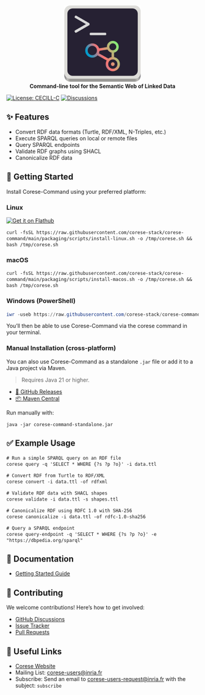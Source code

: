 <!-- markdownlint-disable MD033 -->
<!-- markdownlint-disable MD041 -->

<p align="center">
    <a href="https://project.inria.fr/corese/">
        <img src="docs/source/_static/logo/corese-command.svg" width="200" alt="Corese-Command-logo">
    </a>
    <br>
    <strong>Command-line tool for the Semantic Web of Linked Data</strong>
</p>

[![License: CECILL-C](https://img.shields.io/badge/License-CECILL--C-blue.svg)](https://cecill.info/licences/Licence_CeCILL-C_V1-en.html) [![Discussions](https://img.shields.io/badge/Discussions-GitHub-blue)](https://github.com/orgs/corese-stack/discussions)

## ✨ Features

- Convert RDF data formats (Turtle, RDF/XML, N-Triples, etc.)
- Execute SPARQL queries on local or remote files
- Query SPARQL endpoints
- Validate RDF graphs using SHACL
- Canonicalize RDF data

## 🚀 Getting Started

Install Corese-Command using your preferred platform:

### Linux

<a href='https://flathub.org/apps/fr.inria.corese.CoreseCommand'>
    <img width='140' alt='Get it on Flathub' src='https://flathub.org/api/badge?locale=en'/>
</a>

```shell
curl -fsSL https://raw.githubusercontent.com/corese-stack/corese-command/main/packaging/scripts/install-linux.sh -o /tmp/corese.sh && bash /tmp/corese.sh
```

### macOS

```shell
curl -fsSL https://raw.githubusercontent.com/corese-stack/corese-command/main/packaging/scripts/install-macos.sh -o /tmp/corese.sh && bash /tmp/corese.sh
```

### Windows (PowerShell)

```powershell
iwr -useb https://raw.githubusercontent.com/corese-stack/corese-command/main/packaging/scripts/install-windows.ps1 | iex
```

You’ll then be able to use Corese-Command via the corese command in your terminal.

### Manual Installation (cross-platform)

You can also use Corese-Command as a standalone `.jar` file or add it to a Java project via Maven.

> Requires Java 21 or higher.

- [🔗 GitHub Releases](https://github.com/corese-stack/corese-command/releases)
- [📦 Maven Central](https://central.sonatype.com/artifact/fr.inria.corese/corese-command)

Run manually with:

```shell
java -jar corese-command-standalone.jar
```

## ✅ Example Usage

```shell
# Run a simple SPARQL query on an RDF file
corese query -q 'SELECT * WHERE {?s ?p ?o}' -i data.ttl
```

```shell
# Convert RDF from Turtle to RDF/XML
corese convert -i data.ttl -of rdfxml
```

```shell
# Validate RDF data with SHACL shapes
corese validate -i data.ttl -s shapes.ttl
```

```shell
# Canonicalize RDF using RDFC 1.0 with SHA-256
corese canonicalize -i data.ttl -of rdfc-1.0-sha256
```

```shell
# Query a SPARQL endpoint
corese query-endpoint -q 'SELECT * WHERE {?s ?p ?o}' -e "https://dbpedia.org/sparql"
```

## 📖 Documentation

- [Getting Started Guide](https://corese-stack.github.io/corese-command/v4.6.1/user_guide.html)

## 🤝 Contributing

We welcome contributions! Here’s how to get involved:

- [GitHub Discussions](https://github.com/orgs/corese-stack/discussions)
- [Issue Tracker](https://github.com/corese-stack/corese-command/issues)
- [Pull Requests](https://github.com/corese-stack/corese-command/pulls)

## 🔗 Useful Links

- [Corese Website](https://corese-stack.github.io/corese-command/)
- Mailing List: <corese-users@inria.fr>
- Subscribe: Send an email to <corese-users-request@inria.fr> with the subject: `subscribe`
